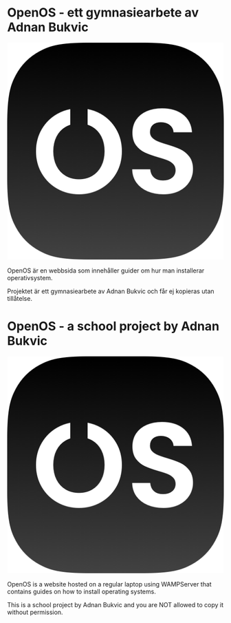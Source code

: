 # OpenOS - ett gymnasiearbete av Adnan Bukvic
<img src="/favicon/android-chrome-512x512.png">

OpenOS är en webbsida som innehåller guider om hur man installerar operativsystem.

Projektet är ett gymnasiearbete av Adnan Bukvic och får ej kopieras utan tillåtelse.

# OpenOS - a school project by Adnan Bukvic
<img src="/favicon/android-chrome-512x512.png">

OpenOS is a website hosted on a regular laptop using WAMPServer that contains guides on how to install operating systems.

This is a school project by Adnan Bukvic and you are NOT allowed to copy it without permission.